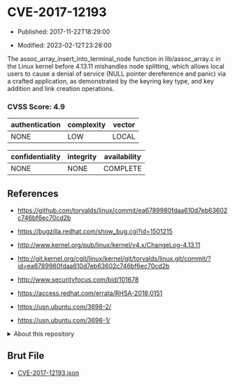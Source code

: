 # CVE-2017-12193

- Published: 2017-11-22T18:29:00

- Modified: 2023-02-12T23:28:00

The assoc_array_insert_into_terminal_node function in lib/assoc_array.c in the Linux kernel before 4.13.11 mishandles node splitting, which allows local users to cause a denial of service (NULL pointer dereference and panic) via a crafted application, as demonstrated by the keyring key type, and key addition and link creation operations.

### CVSS Score: **4.9**

| authentication | complexity | vector |
| --- | --- | --- |
| NONE | LOW | LOCAL |

| confidentiality | integrity | availability |
| --- | --- | --- |
| NONE | NONE | COMPLETE |

## References

* https://github.com/torvalds/linux/commit/ea6789980fdaa610d7eb63602c746bf6ec70cd2b

* https://bugzilla.redhat.com/show_bug.cgi?id=1501215

* http://www.kernel.org/pub/linux/kernel/v4.x/ChangeLog-4.13.11

* http://git.kernel.org/cgit/linux/kernel/git/torvalds/linux.git/commit/?id=ea6789980fdaa610d7eb63602c746bf6ec70cd2b

* http://www.securityfocus.com/bid/101678

* https://access.redhat.com/errata/RHSA-2018:0151

* https://usn.ubuntu.com/3698-2/

* https://usn.ubuntu.com/3698-1/

<details>
<summary>About this repository</summary> 

  This repository is part of the project [Live Hack CVE](https://github.com/Live-Hack-CVE). Main website can be found [www.live-hack.org](https://www.live-hack.org) 
  
  Made by [Sn0wAlice](https://github.com/Sn0wAlice) for the people that care about security and need to have a feed of the latest CVEs. Hope you enjoy it, don't forget to star the repo and follow me on [Twitter](https://twitter.com/Sn0wAlice) and [Github](https://github.com/Sn0wAlice). And that is my [personnal website](https://www.alice-snow.me/)

  - [Home Page](https://github.com/Live-Hack-CVE)
  - [Framework](https://github.com/Live-Hack-CVE/cve-framework)
  - [CVE database](https://github.com/Live-Hack-CVE/full_database)
  - [Changelog](https://github.com/Live-Hack-CVE/Changelog)
</details>

## Brut File

* [CVE-2017-12193.json](https://raw.githubusercontent.com/Live-Hack-CVE/full_database/main/cves/2017/CVE-2017-12193.json)

